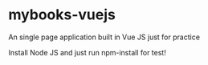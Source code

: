 # mybooks-vuejs
An single page application built in Vue JS just for practice

Install Node JS and just run npm-install for test!
